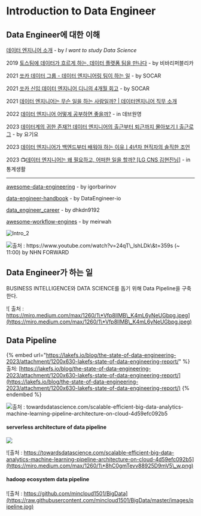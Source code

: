 # Introduction to Data Engineer

## Data Engineer에 대한 이해

[데이터 엔지니어 소개](https://github.com/Team-Neighborhood/I-want-to-study-Data-Science/wiki/%EB%8D%B0%EC%9D%B4%ED%84%B0-%EC%97%94%EC%A7%80%EB%8B%88%EC%96%B4) - by _I want to study Data Science_

2019 [토스팀에 데이터가 흐르게 하는, 데이터 플랫폼 팀을 만나다](https://blog.toss.im/2019/04/29/tossteam/people/toss-dataplatformteam-interview/) - by 비바리퍼블리카

2021 [쏘카 데이터 그룹 - 데이터 엔지니어링 팀이 하는 일](https://tech.socarcorp.kr/data/2021/03/24/what-socar-data-engineering-team-does.html?fbclid=IwAR3W2h7UU7Z\_4a1Kz\_N4IWkT38gfcSA00g0MCqLWC8mGMG0YpGPXD-KH6b0) - by SOCAR

2021 [쏘카 신입 데이터 엔지니어 디니의 4개월 회고](https://tech.socarcorp.kr/data/2021/12/28/data-engineering-team-onboarding.html) - by SOCAR

2021 [데이터 엔지니어는 무슨 일을 하는 사람일까? | 데이터엔지니어 직무 소개](https://www.youtube.com/watch?v=SK1DmgQcYF4)

2022 [데이터 엔지니어 어떻게 공부하면 좋을까?](https://www.youtube.com/watch?v=pafM8cqUixo) - in 데브원영

2023 [데이터계의 귀한 존재?! 데이터 엔지니어의 출근부터 퇴근까지 몰아보기 I 출근로그](https://www.youtube.com/watch?v=Ish-IBInf3w\&t=1s) - by 요기요

2023 [데이터 엔지니어가 백엔드부터 배워야 하는 이유ㅣ4년차 현직자의 솔직한 조언](https://www.youtube.com/watch?v=0eu9ny1Z8j0)

2023 :tv:[데이터 엔지니어는 왜 필요하고, 어떠한 일을 할까? \[LG CNS 김현진님\]](https://www.youtube.com/watch?v=Gia\_vfbBIWw) - in 통계생활

***

[awesome-data-engineering](https://github.com/igorbarinov/awesome-data-engineering) - by igorbarinov

[data-engineer-handbook](https://github.com/DataEngineer-io/data-engineer-handbook) - by DataEngineer-io

[data\_engineer\_career](https://github.com/dhkdn9192/data\_engineer\_career) - by dhkdn9192

[awesome-workflow-engines](https://github.com/meirwah/awesome-workflow-engines) - by meirwah

![Intro\_2](.gitbook/assets/intro\_2.jpg)

![출처 : https://www.youtube.com/watch?v=24qT\_lshLDk\&t=359s (\~ 11:00) by NHN FORWARD](.gitbook/assets/intro\_1.jpg)

## Data Engineer가 하는 일

BUSINESS INTELLIGENCE와 DATA SCIENCE를 돕기 위해 Data Pipeline을 구축한다.

![  출처 : https://miro.medium.com/max/1260/1\*Vfp8lIMB\_K4mL6yNeUGbpg.jpeg](https://miro.medium.com/max/1260/1\*Vfp8lIMB\_K4mL6yNeUGbpg.jpeg)

## Data Pipeline

{% embed url="https://lakefs.io/blog/the-state-of-data-engineering-2023/attachment/1200x630-lakefs-state-of-data-engineering-report/" %}
출처: [https://lakefs.io/blog/the-state-of-data-engineering-2023/attachment/1200x630-lakefs-state-of-data-engineering-report/](https://lakefs.io/blog/the-state-of-data-engineering-2023/attachment/1200x630-lakefs-state-of-data-engineering-report/)
{% endembed %}

![출처 : towardsdatascience.com/scalable-efficient-big-data-analytics-machine-learning-pipeline-architecture-on-cloud-4d59efc092b5](https://miro.medium.com/max/1260/1\*cvQDKx13Peirep-NKaPtSQ.png)

####

#### **serverless architecture of data pipeline**

![](https://miro.medium.com/max/1260/1\*xWDdNwbT26vl5Ta1bKtGQg.png)

![출처 : https://towardsdatascience.com/scalable-efficient-big-data-analytics-machine-learning-pipeline-architecture-on-cloud-4d59efc092b5](https://miro.medium.com/max/1260/1\*8hC0gmTevv88925D9mV5\_w.png)

#### **hadoop ecosystem data pipeline**

![출처 : https://github.com/mincloud1501/BigData](https://raw.githubusercontent.com/mincloud1501/BigData/master/images/pipeline.jpg)



